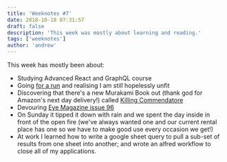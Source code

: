```yaml
---
title: 'Weeknotes #7'
date: 2018-10-18 07:31:57
draft: false
description: 'This week was mostly about learning and reading.'
tags: ['weeknotes']
author: 'andrew'
---
```


This week has mostly been about:

-   Studying Advanced React and GraphQL course
-   Going [for a run](https://www.strava.com/activities/1906502974) and realising I am _still_ hopelessly unfit
-   Discovering that there's a new Murakami Book out (thank god for Amazon's next day delivery!) called [Killing Commendatore](https://www.amazon.co.uk/Killing-Commendatore-Haruki-Murakami/dp/1787300196/ref=sr_1_1?ie=UTF8&qid=1539847367&sr=8-1&keywords=Killing+Commendatore)
-   Devouring [Eye Magazine issue 96](http://www.eyemagazine.com/magazine/issue-96)
-   On Sunday it tipped it down with rain and we spent the day inside in front of the open fire (we've always wanted one and our current rental place has one so we have to make good use every occasion we get!)
-   At work I learned how to write a google sheet query to pull a sub-set of results from one sheet into another; and wrote an alfred workflow to close all of my applications.
